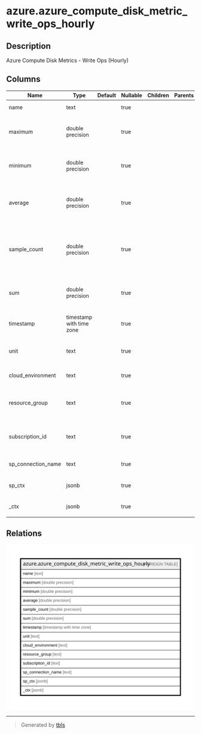 # azure.azure_compute_disk_metric_write_ops_hourly

## Description

Azure Compute Disk Metrics - Write Ops (Hourly)

## Columns

| Name | Type | Default | Nullable | Children | Parents | Comment |
| ---- | ---- | ------- | -------- | -------- | ------- | ------- |
| name | text |  | true |  |  | The name of the disk. |
| maximum | double precision |  | true |  |  | The maximum metric value for the data point. |
| minimum | double precision |  | true |  |  | The minimum metric value for the data point. |
| average | double precision |  | true |  |  | The average of the metric values that correspond to the data point. |
| sample_count | double precision |  | true |  |  | The number of metric values that contributed to the aggregate value of this data point. |
| sum | double precision |  | true |  |  | The sum of the metric values for the data point. |
| timestamp | timestamp with time zone |  | true |  |  | The time stamp used for the data point. |
| unit | text |  | true |  |  | The units in which the metric value is reported. |
| cloud_environment | text |  | true |  |  | The Azure Cloud Environment. |
| resource_group | text |  | true |  |  | The resource group which holds this resource. |
| subscription_id | text |  | true |  |  | The Azure Subscription ID in which the resource is located. |
| sp_connection_name | text |  | true |  |  | Steampipe connection name. |
| sp_ctx | jsonb |  | true |  |  | Steampipe context in JSON form. |
| _ctx | jsonb |  | true |  |  | Steampipe context in JSON form. |

## Relations

![er](azure.azure_compute_disk_metric_write_ops_hourly.svg)

---

> Generated by [tbls](https://github.com/k1LoW/tbls)
